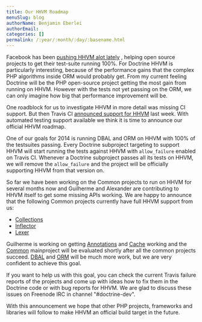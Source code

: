 ```yaml
---
title: Our HHVM Roadmap
menuSlug: blog
authorName: Benjamin Eberlei 
authorEmail: 
categories: []
permalink: /:year/:month/:day/:basename.html
---
```

Facebook has been [pushing HHVM alot
lately](http://www.hhvm.com/blog/2813/we-are-the-98-5-and-the-16) ,
helping open source projects to get their test-suite running 100%. For
Doctrine HHVM is particularly interesting, because of the performance
gains that the complex PHP algorithms inside ORM would probably get.
From my current feeling Doctrine will be the PHP open-source project
getting the most gain from running on HHVM. However with the tests not
yet passing on the ORM, we can only imagine how big that performance
improvement will be.

One roadblock for us to investigate HHVM in more detail was missing CI
support. But then Travis CI [announced support for
HHVM](http://about.travis-ci.org/blog/2013-12-16-test-php-code-with-the-hiphop-vm)
last week. With automated testing support available we think it is time
to announce our official HHVM roadmap.

One of our goals for 2014 is running DBAL and ORM on HHVM with 100% of
the testsuites passing. Every Doctrine subproject targeting to support
HHVM will start running the tests against HHVM with `allow_failure`
enabled on Travis CI. Whenever a Doctrine subproject passes all its
tests on HHVM, we will remove the `allow_failure` and the project will
be officially supporting HHVM from that version on.

So far we have been working on the Common projects to run on HHVM for
several months now and Guilherme and Alexander are contributing to HHVM
itself to get some missing APIs working. We are happy to announce that
the following Common projects currently have full HHVM support from us:

-   [Collections](https://travis-ci.org/doctrine/collections)
-   [Inflector](https://travis-ci.org/doctrine/inflector)
-   [Lexer](https://travis-ci.org/doctrine/lexer)

Guilherme is working on getting
[Annotations](https://travis-ci.org/doctrine/annotations) and
[Cache](https://travis-ci.org/doctrine/cache) working and the
[Common](https://travis-ci.org/doctrine/common) mainproject will be
evaluated shortly after all the common projects succeed.
[DBAL](https://travis-ci.org/doctrine/dbal) and
[ORM](https://travis-ci.org/doctrine/doctrine2) will be much more work,
but we are very confident to achieve this goal.

If you want to help us with this goal, you can check the current Travis
failure reports of the projects and come up with ideas how to fix them
in the Doctrine code or with bug reports for HHVM. We are glad to
discuss these issues on Freenode IRC in channel "\#doctrine-dev".

With this announcement we hope that other PHP projects, frameworks and
libraries will follow to make HHVM an official build target in the
future.
